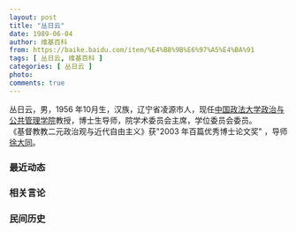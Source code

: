 ```yaml
---
layout: post
title: "丛日云"
date: 1989-06-04
author: 维基百科
from: https://baike.baidu.com/item/%E4%B8%9B%E6%97%A5%E4%BA%91
tags: [ 丛日云, 维基百科 ]
categories: [ 丛日云 ]
photo: 
comments: true
---
```


<div class="para" label-module="para">丛日云，男，1956 年10月生，汉族，辽宁省凌源市人，现任<a target="_blank" href="/item/%E4%B8%AD%E5%9B%BD%E6%94%BF%E6%B3%95%E5%A4%A7%E5%AD%A6%E6%94%BF%E6%B2%BB%E4%B8%8E%E5%85%AC%E5%85%B1%E7%AE%A1%E7%90%86%E5%AD%A6%E9%99%A2/8429754" data-lemmaid="8429754">中国政法大学政治与公共管理学院</a>教授，博士生导师，院学术委员会主席，学位委员会委员。</div><div class="para" label-module="para">《基督教教二元政治观与近代自由主义》获"2003 年百篇优秀博士论文奖" ，导师<a target="_blank" href="/item/%E5%BE%90%E5%A4%A7%E5%90%8C/1655322" data-lemmaid="1655322">徐大同</a>。</div>
<div id="recent-news"><h3>最近动态</h3><ul></ul></div><div id="open-opinion"><h3>相关言论</h3><ul></ul></div><div id="mjls-record"><h3>民间历史</h3><ul></ul></div>